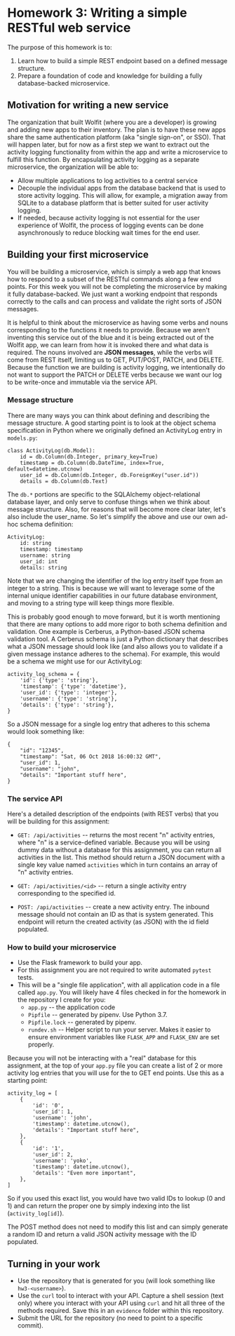 # Homework 3: Writing a simple RESTful web service

The purpose of this homework is to:

1. Learn how to build a simple REST endpoint based on a defined message structure.
2. Prepare a foundation of code and knowledge for building a fully database-backed microservice.

## Motivation for writing a new service

The organization that built Wolfit (where you are a developer) is growing and adding new apps to their inventory. The plan is to have these new apps share the same authentication platform (aka "single sign-on", or SSO). That will happen later, but for now as a first step we want to extract out the activity logging functionality from within the app and write a microservice to fulfill this function. By encapsulating activity logging as a separate microservice, the organization will be able to:

* Allow multiple applications to log activities to a central service
* Decouple the individual apps from the database backend that is used to store activity logging. This will allow, for example, a migration away from SQLite to a database platform that is better suited for user activity logging.
* If needed, because activity logging is not essential for the user experience of Wolfit, the process of logging events can be done asynchronously to reduce blocking wait times for the end user.

## Building your first microservice

You will be building a microservice, which is simply a web app that knows how to respond to a subset of the RESTful commands along a few end points. For this week you will not be completing the microservice by making it fully database-backed. We just want a working endpoint that responds correctly to the calls and can process and validate the right sorts of JSON messages.

It is helpful to think about the microservice as having some verbs and nouns corresponding to the functions it needs to provide. Because we aren't inventing this service out of the blue and it is being extracted out of the Wolfit app, we can learn from how it is invoked there and what data is required. The nouns involved are **JSON messages**, while the verbs will come from REST itself, limiting us to GET, PUT/POST, PATCH, and DELETE. Because the function we are building is activity logging, we intentionally do not want to support the PATCH or DELETE verbs because we want our log to be write-once and immutable via the service API.

### Message structure

There are many ways you can think about defining and describing the message structure. A good starting point is to look at the object schema specification in Python where we originally defined an ActivityLog entry in ```models.py```:

```
class ActivityLog(db.Model):
    id = db.Column(db.Integer, primary_key=True)
    timestamp = db.Column(db.DateTime, index=True, default=datetime.utcnow)
    user_id = db.Column(db.Integer, db.ForeignKey("user.id"))
    details = db.Column(db.Text)
```

The ```db.*``` portions are specific to the SQLAlchemy object-relational database layer, and only serve to confuse things when we think about message structure. Also, for reasons that will become more clear later, let's also include the user_name. So let's simplify the above and use our own ad-hoc schema definition:

```
ActivityLog:
    id: string
    timestamp: timestamp
    username: string
    user_id: int
    details: string
```

Note that we are changing the identifier of the log entry itself type from an integer to a string. This is because we will want to leverage some of the internal unique identifier capabilities in our future database environment, and moving to a string type will keep things more flexible.

This is probably good enough to move forward, but it is worth mentioning that there are many options to add more rigor to both schema definition and validation. One example is Cerberus, a Python-based JSON schema validation tool. A Cerberus schema is just a Python dictionary that describes what a JSON message should look like (and also allows you to validate if a given message instance adheres to the schema). For example, this would be a schema we might use for our ActivityLog:

```
activity_log_schema = {
    'id': {'type': 'string'},
    'timestamp': {'type': 'datetime'},
    'user_id': {'type': 'integer'},
    'username': {'type': 'string'},
    'details': {'type': 'string'},
}
```

So a JSON message for a single log entry that adheres to this schema would look something like:

```
{
    "id": "12345",
    "timestamp": "Sat, 06 Oct 2018 16:00:32 GMT",
    "user_id": 1,
    "username": "john",
    "details": "Important stuff here",
}
```

### The service API

Here's a detailed description of the endpoints (with REST verbs) that you will be building for this assignment:

* ```GET: /api/activities``` -- returns the most recent "n" activity entries, where "n" is a service-defined variable. Because you will be using dummy data without a database for this assignment, you can return all activities in the list. This method should return a JSON document with a single key value named ```activities``` which in turn contains an array of "n" activity entries.

* ```GET: /api/activities/<id>``` -- return a single activity entry corresponding to the specified id.

* ```POST: /api/activities``` -- create a new activity entry. The inbound message should not contain an ID as that is system generated. This endpoint will return the created activity (as JSON) with the id field populated.

### How to build your microservice

* Use the Flask framework to build your app.
* For this assignment you are not required to write automated ```pytest``` tests.
* This will be a "single file application", with all application code in a file called ```app.py```. You will likely have 4 files checked in for the homework in the repository I create for you:
    * ```app.py``` -- the application code
    * ```Pipfile``` -- generated by pipenv. Use Python 3.7.
    * ```Pipfile.lock``` -- generated by pipenv.
    * ```rundev.sh``` -- Helper script to run your server. Makes it easier to ensure environment variables like ```FLASK_APP``` and ```FLASK_ENV``` are set properly.

Because you will not be interacting with a "real" database for this assignment, at the top of your ```app.py``` file you can create a list of 2 or more activity log entries that you will use for the to GET end points. Use this as a starting point:

```
activity_log = [
    {
        'id': '0',
        'user_id': 1,
        'username': 'john',
        'timestamp': datetime.utcnow(),
        'details': "Important stuff here",
    },
    {
        'id': '1',
        'user_id': 2,
        'username': 'yoko',
        'timestamp': datetime.utcnow(),
        'details': "Even more important",
    },
]
```

So if you used this exact list, you would have two valid IDs to lookup (0 and 1) and can return the proper one by simply indexing into the list (```activity_log[id]```).

The POST method does not need to modify this list and can simply generate a random ID and return a valid JSON activity message with the ID populated.

## Turning in your work

* Use the repository that is generated for you (will look something like ```hw3-<username>```).
* Use the ```curl``` tool to interact with your API. Capture a shell session (text only) where you interact with your API using ```curl``` and hit all three of the methods required. Save this in an ```evidence``` folder within this repository.
* Submit the URL for the repository (no need to point to a specific commit).